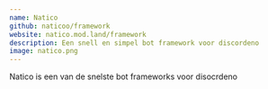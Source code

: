 ```yaml
---
name: Natico
github: naticoo/framework
website: natico.mod.land/framework
description: Een snell en simpel bot framework voor discordeno
image: natico.png
---
```


Natico is een van de snelste bot frameworks voor disocrdeno
